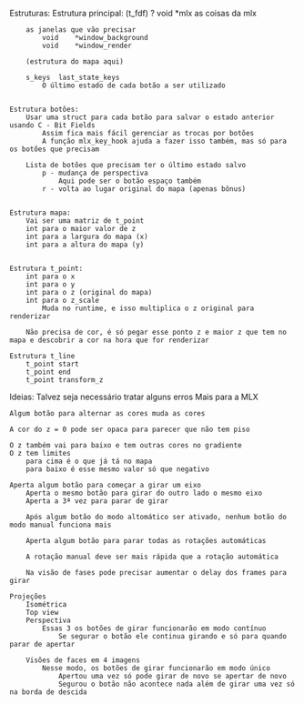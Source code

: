 Estruturas:
	Estrutura principal: (t_fdf) ?
		void	*mlx
			as coisas da mlx

		as janelas que vão precisar
			void	*window_background
			void	*window_render

		(estrutura do mapa aqui)

		s_keys	last_state_keys
			O último estado de cada botão a ser utilizado


	Estrutura botões:
		Usar uma struct para cada botão para salvar o estado anterior usando C - Bit Fields
			Assim fica mais fácil gerenciar as trocas por botões
			A função mlx_key_hook ajuda a fazer isso também, mas só para os botões que precisam

		Lista de botões que precisam ter o último estado salvo
			p - mudança de perspectiva
				Aqui pode ser o botão espaço também
			r - volta ao lugar original do mapa (apenas bônus)


	Estrutura mapa:
		Vai ser uma matriz de t_point
		int para o maior valor de z
		int para a largura do mapa (x)
		int para a altura do mapa (y)


	Estrutura t_point:
		int para o x
		int para o y
		int para o z (original do mapa)
		int para o z_scale
			Muda no runtime, e isso multiplica o z original para renderizar

		Não precisa de cor, é só pegar esse ponto z e maior z que tem no mapa e descobrir a cor na hora que for renderizar

	Estrutura t_line
		t_point start
		t_point end
		t_point transform_z

Ideias:
	Talvez seja necessário tratar alguns erros
		Mais para a MLX

	Algum botão para alternar as cores muda as cores

	A cor do z = 0 pode ser opaca para parecer que não tem piso

	O z também vai para baixo e tem outras cores no gradiente
	O z tem limites
		para cima é o que já tá no mapa
		para baixo é esse mesmo valor só que negativo

	Aperta algum botão para começar a girar um eixo
		Aperta o mesmo botão para girar do outro lado o mesmo eixo
		Aperta a 3ª vez para parar de girar

		Após algum botão do modo altomático ser ativado, nenhum botão do modo manual funciona mais

		Aperta algum botão para parar todas as rotações automáticas

		A rotação manual deve ser mais rápida que a rotação automática

		Na visão de fases pode precisar aumentar o delay dos frames para girar

	Projeções
		Isométrica
		Top view
		Perspectiva
			Essas 3 os botões de girar funcionarão em modo contínuo
				Se segurar o botão ele continua girando e só para quando parar de apertar

		Visões de faces em 4 imagens
			Nesse modo, os botões de girar funcionarão em modo único
				Apertou uma vez só pode girar de novo se apertar de novo
				Segurou o botão não acontece nada além de girar uma vez só na borda de descida
